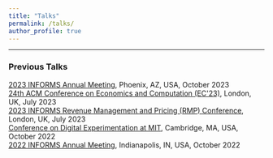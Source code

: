 ```yaml
---
title: "Talks"
permalink: /talks/
author_profile: true
---
```

---
<!-- ### Upcoming Talks -->



### Previous Talks

[2023 INFORMS Annual Meeting](https://meetings.informs.org/wordpress/phoenix2023/), Phoenix, AZ, USA, October 2023
<br />
[24th ACM Conference on Economics and Computation (EC'23)](https://ec23.sigecom.org/), London, UK, July 2023
<br />
[2023 INFORMS Revenue Management and Pricing (RMP) Conference](https://meetings.informs.org/wordpress/indianapolis2022/), London, UK, July 2023
<br />
[Conference on Digital Experimentation at MIT](https://ide.mit.edu/events/2022-conference-on-digital-experimentation-mit-codemit/), Cambridge, MA, USA, October 2022
<br />
[2022 INFORMS Annual Meeting](https://meetings.informs.org/wordpress/indianapolis2022/), Indianapolis, IN, USA, October 2022


